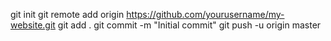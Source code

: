 git init
git remote add origin https://github.com/yourusername/my-website.git
git add .
git commit -m "Initial commit"
git push -u origin master
